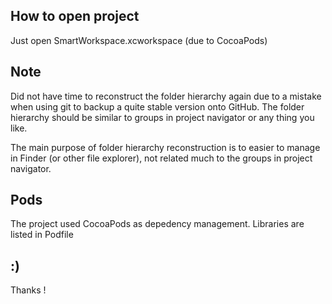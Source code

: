 ## How to open project
Just open SmartWorkspace.xcworkspace (due to CocoaPods)

## Note
Did not have time to reconstruct the folder hierarchy again due to a mistake when using git to backup a quite stable version onto GitHub.
The folder hierarchy should be similar to groups in project navigator or any thing you like.

The main purpose of folder hierarchy reconstruction is to easier to manage in Finder (or other file explorer), not related much to the groups in project navigator.

## Pods
The project used CocoaPods as depedency management. Libraries are listed in Podfile

## :)

Thanks !
